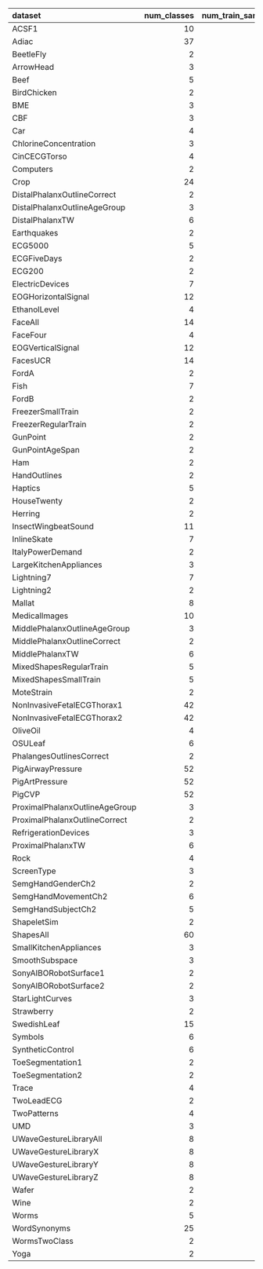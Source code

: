 | dataset                        |   num_classes |   num_train_samples |   num_test_samples | vae_is_augmented   | VAE acc             | VAE f1              | classifier_is_augmented   | Classifier acc      | Classifier f1       |
|:-------------------------------|--------------:|--------------------:|-------------------:|:-------------------|:--------------------|:--------------------|:--------------------------|:--------------------|:--------------------|
| ACSF1                          |            10 |                 100 |                100 | ✅                  | 0.77/0.77/0.75/0.75 | 0.77/0.77/0.74/0.74 | ✅                         | 0.88/0.89/0.9/0.88  | 0.88/0.89/0.9/0.88  |
| Adiac                          |            37 |                 390 |                391 | ✅                  | 0.71/0.74/0.74/0.72 | 0.7/0.74/0.74/0.72  | ❌                         | 0.75/0.74/0.74/0.74 | 0.75/0.74/0.74/0.73 |
| BeetleFly                      |             2 |                  20 |                 20 | ✅                  | 0.9/0.95/0.9/0.95   | 0.9/0.95/0.9/0.95   | ✅                         | 0.9/0.95/0.95/0.95  | 0.9/0.95/0.95/0.95  |
| ArrowHead                      |             3 |                  36 |                175 | ✅                  | 0.85/0.81/0.85/0.83 | 0.84/0.81/0.85/0.83 | ✅                         | 0.79/0.79/0.82/0.79 | 0.78/0.8/0.82/0.79  |
| Beef                           |             5 |                  30 |                 30 | ✅                  | 0.97/0.93/0.97/0.97 | 0.97/0.93/0.97/0.97 | ✅                         | 0.73/0.87/0.9/0.87  | 0.72/0.87/0.9/0.86  |
| BirdChicken                    |             2 |                  20 |                 20 | ✅                  | 0.9/0.9/0.9/0.9     | 0.9/0.9/0.9/0.9     | ✅                         | 0.85/0.8/0.85/0.9   | 0.85/0.79/0.85/0.9  |
| BME                            |             3 |                  30 |                150 | ✅                  | 0.96/0.95/0.93/0.96 | 0.96/0.95/0.93/0.96 | ❌                         | 0.72/0.69/0.69/0.67 | 0.71/0.68/0.69/0.65 |
| CBF                            |             3 |                  30 |                900 | ❌                  | 0.94/0.88/0.91/0.89 | 0.94/0.88/0.9/0.89  | ❌                         | 0.97/0.96/0.93/0.95 | 0.97/0.96/0.93/0.95 |
| Car                            |             4 |                  60 |                 60 | ✅                  | 0.87/0.85/0.87/0.87 | 0.87/0.86/0.87/0.87 | ❌                         | 0.65/0.63/0.6/0.6   | 0.64/0.56/0.53/0.56 |
| ChlorineConcentration          |             3 |                 467 |               3840 | ❌                  | 0.9/0.89/0.89/0.89  | 0.9/0.89/0.89/0.89  | ✅                         | 0.79/0.78/0.79/0.77 | 0.77/0.77/0.78/0.77 |
| CinCECGTorso                   |             4 |                  40 |               1380 | ❌                  | 0.83/0.71/0.71/0.7  | 0.83/0.7/0.7/0.69   | ✅                         | 0.86/0.86/0.89/0.87 | 0.86/0.86/0.89/0.87 |
| Computers                      |             2 |                 250 |                250 | ❌                  | 0.62/0.6/0.58/0.58  | 0.62/0.6/0.57/0.58  | ✅                         | 0.74/0.77/0.78/0.75 | 0.74/0.76/0.78/0.75 |
| Crop                           |            24 |                7200 |              16800 | ✅                  | 0.67/0.68/0.68/0.69 | 0.67/0.68/0.68/0.69 | ❌                         | 0.76/0.75/0.74/0.74 | 0.76/0.75/0.74/0.74 |
| DistalPhalanxOutlineCorrect    |             2 |                 600 |                276 | ✅                  | 0.77/0.78/0.78/0.78 | 0.76/0.78/0.78/0.76 | ✅                         | 0.8/0.79/0.81/0.78  | 0.8/0.79/0.81/0.78  |
| DistalPhalanxOutlineAgeGroup   |             3 |                 400 |                139 | ✅                  | 0.76/0.75/0.75/0.76 | 0.76/0.75/0.75/0.76 | ✅                         | 0.78/0.8/0.76/0.79  | 0.78/0.8/0.76/0.79  |
| DistalPhalanxTW                |             6 |                 400 |                139 | ❌                  | 0.72/0.7/0.68/0.7   | 0.71/0.69/0.68/0.69 | ❌                         | 0.7/0.69/0.69/0.68  | 0.61/0.66/0.66/0.66 |
| Earthquakes                    |             2 |                 322 |                139 | ❌                  | 0.76/0.72/0.74/0.69 | 0.69/0.69/0.69/0.66 | ✅                         | 0.76/0.78/0.78/0.79 | 0.74/0.73/0.7/0.73  |
| ECG5000                        |             5 |                 500 |               4500 | ✅                  | 0.94/0.94/0.94/0.94 | 0.93/0.93/0.93/0.93 | ✅                         | 0.94/0.94/0.94/0.94 | 0.93/0.93/0.93/0.93 |
| ECGFiveDays                    |             2 |                  23 |                861 | ❌                  | 0.98/0.96/0.96/0.97 | 0.98/0.96/0.96/0.97 | ✅                         | 0.79/0.84/0.83/0.81 | 0.78/0.84/0.83/0.81 |
| ECG200                         |             2 |                 100 |                100 | ✅                  | 0.93/0.93/0.92/0.93 | 0.93/0.93/0.92/0.93 | ✅                         | 0.89/0.89/0.91/0.9  | 0.89/0.89/0.91/0.9  |
| ElectricDevices                |             7 |                8926 |               7711 | ❌                  | 0.4/0.39/0.38/0.38  | 0.4/0.4/0.4/0.4     | ✅                         | 0.69/0.71/0.69/0.69 | 0.68/0.69/0.68/0.68 |
| EOGHorizontalSignal            |            12 |                 362 |                362 | ✅                  | 0.49/0.5/0.49/0.49  | 0.49/0.51/0.5/0.48  | ✅                         | 0.49/0.54/0.5/0.53  | 0.48/0.53/0.48/0.53 |
| EthanolLevel                   |             4 |                 504 |                500 | ❌                  | 0.76/0.74/0.72/0.69 | 0.76/0.74/0.72/0.68 | ✅                         | 0.48/0.48/0.48/0.47 | 0.46/0.47/0.46/0.45 |
| FaceAll                        |            14 |                 560 |               1690 | ❌                  | 0.73/0.72/0.72/0.69 | 0.71/0.69/0.7/0.69  | ✅                         | 0.81/0.87/0.81/0.89 | 0.8/0.87/0.8/0.89   |
| FaceFour                       |             4 |                  24 |                 88 | ✅                  | 0.91/0.91/0.89/0.89 | 0.91/0.91/0.89/0.89 | ❌                         | 0.86/0.68/0.81/0.84 | 0.87/0.66/0.8/0.84  |
| EOGVerticalSignal              |            12 |                 362 |                362 | ✅                  | 0.46/0.44/0.47/0.45 | 0.43/0.42/0.45/0.43 | ✅                         | 0.4/0.4/0.36/0.36   | 0.35/0.35/0.33/0.35 |
| FacesUCR                       |            14 |                 200 |               2050 | ✅                  | 0.78/0.78/0.79/0.77 | 0.78/0.77/0.79/0.76 | ❌                         | 0.87/0.85/0.85/0.85 | 0.87/0.84/0.84/0.84 |
| FordA                          |             2 |                3601 |               1320 | ✅                  | 0.82/0.81/0.81/0.82 | 0.82/0.81/0.81/0.82 | ❌                         | 0.91/0.9/0.9/0.9    | 0.91/0.9/0.9/0.9    |
| Fish                           |             7 |                 175 |                175 | ✅                  | 0.89/0.89/0.9/0.89  | 0.89/0.89/0.91/0.9  | ✅                         | 0.73/0.76/0.78/0.75 | 0.73/0.76/0.78/0.76 |
| FordB                          |             2 |                3636 |                810 | ✅                  | 0.7/0.7/0.7/0.7     | 0.7/0.7/0.7/0.7     | ✅                         | 0.77/0.78/0.77/0.77 | 0.77/0.77/0.77/0.77 |
| FreezerSmallTrain              |             2 |                  28 |               2850 | ✅                  | 0.8/0.8/0.8/0.81    | 0.8/0.8/0.8/0.81    | ✅                         | 0.82/0.82/0.85/0.85 | 0.82/0.82/0.84/0.85 |
| FreezerRegularTrain            |             2 |                 150 |               2850 | ❌                  | 0.98/0.97/0.97/0.97 | 0.98/0.97/0.97/0.97 | ✅                         | 0.99/0.99/0.99/0.98 | 0.99/0.99/0.99/0.98 |
| GunPoint                       |             2 |                  50 |                150 | ✅                  | 0.97/0.97/0.97/0.99 | 0.97/0.97/0.97/0.99 | ❌                         | 0.99/0.98/0.97/0.97 | 0.99/0.98/0.97/0.97 |
| GunPointAgeSpan                |             2 |                 135 |                316 | ✅                  | 0.98/0.99/0.98/0.99 | 0.98/0.99/0.98/0.99 | ✅                         | 0.99/0.99/0.99/1.0  | 0.99/0.99/0.99/1.0  |
| Ham                            |             2 |                 109 |                105 | ❌                  | 0.79/0.74/0.75/0.73 | 0.79/0.74/0.75/0.73 | ✅                         | 0.67/0.68/0.69/0.66 | 0.65/0.68/0.68/0.65 |
| HandOutlines                   |             2 |                1000 |                370 | ❌                  | 0.92/0.91/0.91/0.91 | 0.92/0.91/0.91/0.91 | ✅                         | 0.91/0.91/0.92/0.92 | 0.91/0.91/0.92/0.92 |
| Haptics                        |             5 |                 155 |                308 | ❌                  | 0.49/0.47/0.48/0.48 | 0.47/0.46/0.46/0.46 | ✅                         | 0.46/0.5/0.48/0.49  | 0.43/0.48/0.44/0.47 |
| HouseTwenty                    |             2 |                  40 |                119 | ✅                  | 0.79/0.76/0.8/0.79  | 0.79/0.76/0.8/0.79  | ✅                         | 0.94/0.97/0.97/0.97 | 0.94/0.97/0.97/0.97 |
| Herring                        |             2 |                  64 |                 64 | ✅                  | 0.73/0.72/0.75/0.73 | 0.73/0.72/0.75/0.74 | ❌                         | 0.64/0.59/0.59/0.61 | 0.57/0.49/0.44/0.48 |
| InsectWingbeatSound            |            11 |                 220 |               1980 | ✅                  | 0.61/0.61/0.61/0.62 | 0.61/0.61/0.61/0.62 | ❌                         | 0.53/0.49/0.51/0.5  | 0.52/0.49/0.5/0.49  |
| InlineSkate                    |             7 |                 100 |                550 | ✅                  | 0.32/0.33/0.34/0.34 | 0.33/0.33/0.34/0.34 | ❌                         | 0.41/0.39/0.39/0.39 | 0.4/0.36/0.37/0.36  |
| ItalyPowerDemand               |             2 |                  67 |               1029 | ✅                  | 0.97/0.97/0.97/0.97 | 0.97/0.97/0.97/0.97 | ✅                         | 0.97/0.96/0.97/0.96 | 0.97/0.96/0.97/0.96 |
| LargeKitchenAppliances         |             3 |                 375 |                375 | ✅                  | 0.47/0.5/0.47/0.47  | 0.47/0.49/0.47/0.47 | ✅                         | 0.83/0.84/0.85/0.84 | 0.83/0.84/0.85/0.83 |
| Lightning7                     |             7 |                  70 |                 73 | ✅                  | 0.74/0.73/0.73/0.75 | 0.72/0.71/0.71/0.72 | ✅                         | 0.74/0.71/0.74/0.7  | 0.74/0.71/0.74/0.7  |
| Lightning2                     |             2 |                  60 |                 61 | ❌                  | 0.79/0.75/0.77/0.77 | 0.79/0.75/0.77/0.77 | ❌                         | 0.8/0.74/0.77/0.77  | 0.8/0.74/0.76/0.77  |
| Mallat                         |             8 |                  55 |               2345 | ✅                  | 0.92/0.93/0.9/0.87  | 0.92/0.93/0.9/0.87  | ✅                         | 0.95/0.97/0.97/0.96 | 0.95/0.97/0.97/0.96 |
| MedicalImages                  |            10 |                 381 |                760 | ✅                  | 0.71/0.72/0.73/0.73 | 0.72/0.72/0.73/0.74 | ✅                         | 0.74/0.73/0.75/0.74 | 0.73/0.72/0.74/0.72 |
| MiddlePhalanxOutlineAgeGroup   |             3 |                 400 |                154 | ✅                  | 0.59/0.57/0.6/0.56  | 0.57/0.56/0.57/0.54 | ❌                         | 0.66/0.62/0.64/0.65 | 0.59/0.53/0.6/0.58  |
| MiddlePhalanxOutlineCorrect    |             2 |                 600 |                291 | ❌                  | 0.88/0.83/0.82/0.82 | 0.87/0.83/0.82/0.82 | ❌                         | 0.82/0.76/0.77/0.79 | 0.82/0.75/0.77/0.78 |
| MiddlePhalanxTW                |             6 |                 399 |                154 | ✅                  | 0.57/0.6/0.55/0.58  | 0.56/0.58/0.54/0.57 | ✅                         | 0.62/0.62/0.59/0.57 | 0.58/0.58/0.57/0.48 |
| MixedShapesRegularTrain        |             5 |                 500 |               2425 | ✅                  | 0.92/0.92/0.92/0.93 | 0.92/0.92/0.92/0.93 | ✅                         | 0.94/0.94/0.94/0.94 | 0.94/0.94/0.94/0.94 |
| MixedShapesSmallTrain          |             5 |                 100 |               2425 | ✅                  | 0.86/0.86/0.85/0.85 | 0.86/0.86/0.85/0.86 | ✅                         | 0.88/0.88/0.89/0.88 | 0.88/0.88/0.89/0.88 |
| MoteStrain                     |             2 |                  20 |               1252 | ✅                  | 0.87/0.87/0.88/0.88 | 0.87/0.87/0.88/0.88 | ❌                         | 0.91/0.88/0.89/0.88 | 0.91/0.88/0.89/0.88 |
| NonInvasiveFetalECGThorax1     |            42 |                1800 |               1965 | ✅                  | 0.89/0.89/0.88/0.87 | 0.89/0.89/0.88/0.87 | ❌                         | 0.9/0.84/0.83/0.83  | 0.9/0.85/0.83/0.83  |
| NonInvasiveFetalECGThorax2     |            42 |                1800 |               1965 | ❌                  | 0.94/0.92/0.91/0.85 | 0.94/0.92/0.91/0.84 | ❌                         | 0.91/0.89/0.87/0.85 | 0.91/0.89/0.87/0.85 |
| OliveOil                       |             4 |                  30 |                 30 | ✅                  | 0.9/0.93/0.93/0.93  | 0.89/0.93/0.93/0.93 | ✅                         | 0.83/0.93/0.9/0.93  | 0.81/0.92/0.89/0.93 |
| OSULeaf                        |             6 |                 200 |                242 | ✅                  | 0.58/0.59/0.59/0.58 | 0.57/0.58/0.58/0.57 | ✅                         | 0.76/0.75/0.75/0.76 | 0.75/0.75/0.75/0.75 |
| PhalangesOutlinesCorrect       |             2 |                1800 |                858 | ✅                  | 0.83/0.84/0.84/0.83 | 0.83/0.84/0.84/0.83 | ✅                         | 0.83/0.83/0.83/0.82 | 0.83/0.82/0.82/0.82 |
| PigAirwayPressure              |            52 |                 104 |                208 | ✅                  | 0.13/0.12/0.12/0.13 | 0.12/0.12/0.11/0.12 | ✅                         | 0.29/0.25/0.31/0.35 | 0.21/0.2/0.26/0.3   |
| PigArtPressure                 |            52 |                 104 |                208 | ✅                  | 0.23/0.2/0.22/0.23  | 0.2/0.18/0.19/0.21  | ❌                         | 0.8/0.75/0.63/0.58  | 0.77/0.69/0.58/0.55 |
| PigCVP                         |            52 |                 104 |                208 | ✅                  | 0.14/0.14/0.11/0.11 | 0.13/0.14/0.1/0.09  | ❌                         | 0.26/0.23/0.17/0.16 | 0.2/0.19/0.11/0.12  |
| ProximalPhalanxOutlineAgeGroup |             3 |                 400 |                205 | ✅                  | 0.87/0.87/0.86/0.85 | 0.87/0.87/0.86/0.85 | ✅                         | 0.87/0.87/0.88/0.87 | 0.87/0.87/0.88/0.87 |
| ProximalPhalanxOutlineCorrect  |             2 |                 600 |                291 | ✅                  | 0.89/0.89/0.89/0.9  | 0.89/0.88/0.89/0.9  | ✅                         | 0.9/0.89/0.91/0.89  | 0.9/0.89/0.91/0.89  |
| RefrigerationDevices           |             3 |                 375 |                375 | ✅                  | 0.39/0.4/0.4/0.39   | 0.39/0.4/0.4/0.38   | ✅                         | 0.58/0.58/0.57/0.61 | 0.57/0.55/0.56/0.59 |
| ProximalPhalanxTW              |             6 |                 400 |                205 | ✅                  | 0.82/0.82/0.8/0.8   | 0.81/0.8/0.79/0.78  | ✅                         | 0.83/0.82/0.81/0.83 | 0.79/0.79/0.77/0.79 |
| Rock                           |             4 |                  20 |                 50 | ✅                  | 0.88/0.88/0.9/0.88  | 0.88/0.88/0.9/0.88  | ✅                         | 0.46/0.52/0.44/0.46 | 0.39/0.56/0.38/0.31 |
| ScreenType                     |             3 |                 375 |                375 | ✅                  | 0.45/0.45/0.43/0.43 | 0.46/0.45/0.44/0.43 | ❌                         | 0.56/0.55/0.53/0.54 | 0.55/0.54/0.52/0.54 |
| SemgHandGenderCh2              |             2 |                 300 |                600 | ❌                  | 0.88/0.87/0.86/0.86 | 0.88/0.87/0.86/0.86 | ✅                         | 0.73/0.73/0.73/0.74 | 0.72/0.69/0.71/0.73 |
| SemgHandMovementCh2            |             6 |                 450 |                450 | ✅                  | 0.46/0.5/0.44/0.44  | 0.45/0.5/0.44/0.43  | ✅                         | 0.44/0.46/0.44/0.44 | 0.44/0.46/0.43/0.44 |
| SemgHandSubjectCh2             |             5 |                 450 |                450 | ❌                  | 0.82/0.77/0.73/0.73 | 0.83/0.78/0.73/0.73 | ✅                         | 0.48/0.47/0.48/0.5  | 0.46/0.45/0.48/0.49 |
| ShapeletSim                    |             2 |                  20 |                180 | ✅                  | 0.56/0.53/0.52/0.57 | 0.55/0.52/0.48/0.57 | ✅                         | 1.0/1.0/1.0/1.0     | 1.0/1.0/1.0/1.0     |
| ShapesAll                      |            60 |                 600 |                600 | ❌                  | 0.74/0.7/0.66/0.7   | 0.74/0.69/0.66/0.7  | ❌                         | 0.76/0.74/0.72/0.7  | 0.75/0.74/0.7/0.69  |
| SmallKitchenAppliances         |             3 |                 375 |                375 | ✅                  | 0.55/0.55/0.55/0.53 | 0.55/0.55/0.54/0.53 | ✅                         | 0.75/0.77/0.72/0.73 | 0.75/0.76/0.72/0.73 |
| SmoothSubspace                 |             3 |                 150 |                150 | ✅                  | 0.94/0.95/0.93/0.92 | 0.94/0.95/0.93/0.92 | ✅                         | 1.0/0.99/1.0/1.0    | 1.0/0.99/1.0/1.0    |
| SonyAIBORobotSurface1          |             2 |                  20 |                601 | ✅                  | 0.84/0.87/0.87/0.87 | 0.84/0.87/0.87/0.87 | ✅                         | 0.93/0.95/0.94/0.94 | 0.93/0.95/0.94/0.94 |
| SonyAIBORobotSurface2          |             2 |                  27 |                953 | ✅                  | 0.84/0.85/0.86/0.86 | 0.84/0.85/0.86/0.86 | ❌                         | 0.89/0.88/0.88/0.86 | 0.89/0.88/0.88/0.86 |
| StarLightCurves                |             3 |                1000 |               8236 | ❌                  | 0.96/0.95/0.95/0.95 | 0.96/0.95/0.95/0.95 | ✅                         | 0.97/0.97/0.96/0.96 | 0.97/0.97/0.96/0.96 |
| Strawberry                     |             2 |                 613 |                370 | ✅                  | 0.98/0.98/0.98/0.98 | 0.98/0.98/0.98/0.98 | ✅                         | 0.98/0.98/0.98/0.98 | 0.98/0.98/0.98/0.98 |
| SwedishLeaf                    |            15 |                 500 |                625 | ✅                  | 0.9/0.9/0.89/0.89   | 0.9/0.89/0.89/0.89  | ✅                         | 0.92/0.92/0.92/0.92 | 0.92/0.92/0.92/0.91 |
| Symbols                        |             6 |                  25 |                995 | ✅                  | 0.88/0.89/0.88/0.89 | 0.88/0.88/0.88/0.89 | ✅                         | 0.88/0.9/0.9/0.91   | 0.88/0.9/0.9/0.91   |
| SyntheticControl               |             6 |                 300 |                300 | ✅                  | 0.97/0.98/0.97/0.97 | 0.97/0.98/0.97/0.97 | ✅                         | 0.99/0.99/0.99/0.99 | 0.99/0.99/0.99/0.99 |
| ToeSegmentation1               |             2 |                  40 |                228 | ✅                  | 0.64/0.64/0.62/0.62 | 0.64/0.64/0.62/0.62 | ✅                         | 0.91/0.93/0.93/0.93 | 0.91/0.93/0.93/0.93 |
| ToeSegmentation2               |             2 |                  36 |                130 | ❌                  | 0.8/0.78/0.69/0.75  | 0.81/0.8/0.72/0.77  | ✅                         | 0.87/0.88/0.88/0.88 | 0.87/0.87/0.87/0.87 |
| Trace                          |             4 |                 100 |                100 | ❌                  | 0.88/0.81/0.84/0.8  | 0.88/0.81/0.84/0.79 | ✅                         | 1.0/1.0/1.0/1.0     | 1.0/1.0/1.0/1.0     |
| TwoLeadECG                     |             2 |                  23 |               1139 | ✅                  | 0.87/0.92/0.92/0.94 | 0.87/0.92/0.92/0.94 | ✅                         | 0.8/0.87/0.88/0.89  | 0.8/0.87/0.88/0.89  |
| TwoPatterns                    |             4 |                1000 |               4000 | ✅                  | 0.85/0.86/0.85/0.88 | 0.85/0.86/0.85/0.88 | ❌                         | 0.9/0.88/0.88/0.89  | 0.9/0.88/0.88/0.89  |
| UMD                            |             3 |                  36 |                144 | ✅                  | 0.85/0.88/0.88/0.9  | 0.85/0.88/0.88/0.9  | ❌                         | 0.84/0.79/0.81/0.78 | 0.84/0.79/0.81/0.78 |
| UWaveGestureLibraryAll         |             8 |                 896 |               3582 | ✅                  | 0.95/0.95/0.95/0.96 | 0.95/0.95/0.95/0.96 | ✅                         | 0.91/0.91/0.92/0.91 | 0.91/0.91/0.92/0.91 |
| UWaveGestureLibraryX           |             8 |                 896 |               3582 | ✅                  | 0.77/0.76/0.77/0.77 | 0.76/0.75/0.76/0.76 | ❌                         | 0.76/0.72/0.72/0.72 | 0.75/0.71/0.7/0.71  |
| UWaveGestureLibraryY           |             8 |                 896 |               3582 | ✅                  | 0.7/0.69/0.7/0.69   | 0.7/0.69/0.7/0.69   | ❌                         | 0.65/0.63/0.63/0.63 | 0.64/0.62/0.62/0.63 |
| UWaveGestureLibraryZ           |             8 |                 896 |               3582 | ✅                  | 0.7/0.7/0.7/0.7     | 0.69/0.7/0.68/0.69  | ❌                         | 0.68/0.66/0.65/0.65 | 0.67/0.64/0.62/0.64 |
| Wafer                          |             2 |                1000 |               6164 | ✅                  | 1.0/1.0/1.0/1.0     | 1.0/1.0/1.0/1.0     | ✅                         | 0.99/0.99/1.0/1.0   | 0.99/0.99/1.0/1.0   |
| Wine                           |             2 |                  57 |                 54 | ✅                  | 0.78/0.83/0.89/0.96 | 0.78/0.83/0.89/0.96 | ✅                         | 0.78/0.81/0.81/0.89 | 0.78/0.81/0.81/0.89 |
| Worms                          |             5 |                 181 |                 77 | ✅                  | 0.56/0.56/0.56/0.58 | 0.52/0.53/0.52/0.56 | ✅                         | 0.77/0.74/0.74/0.78 | 0.75/0.72/0.74/0.77 |
| WordSynonyms                   |            25 |                 267 |                638 | ✅                  | 0.58/0.55/0.58/0.57 | 0.54/0.53/0.55/0.54 | ✅                         | 0.55/0.54/0.55/0.55 | 0.51/0.49/0.52/0.5  |
| WormsTwoClass                  |             2 |                 181 |                 77 | ❌                  | 0.73/0.7/0.7/0.71   | 0.73/0.7/0.7/0.71   | ✅                         | 0.78/0.81/0.78/0.79 | 0.78/0.79/0.77/0.79 |
| Yoga                           |             2 |                 300 |               3000 | ✅                  | 0.87/0.86/0.87/0.86 | 0.87/0.86/0.87/0.86 | ❌                         | 0.81/0.8/0.78/0.79  | 0.81/0.8/0.78/0.79  |
